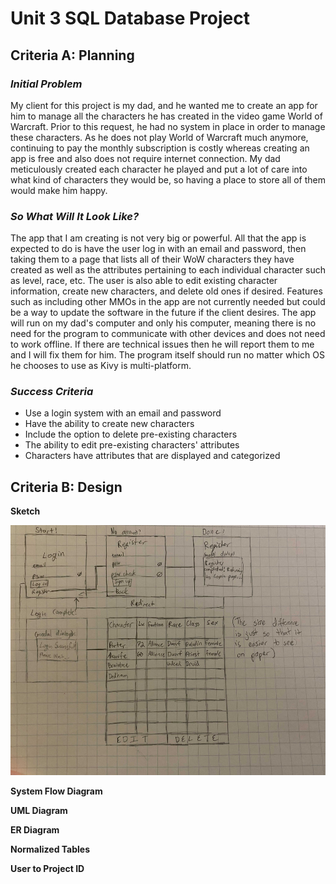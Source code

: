 # Unit 3 SQL Database Project

## **Criteria A: Planning** ##

### *Initial Problem*

My client for this project is my dad, and he wanted me to create an app for him to manage all the characters he has created in the video game World of Warcraft. Prior to this request, he had no system in place in order to manage these characters. As he does not play World of Warcraft much anymore, continuing to pay the monthly subscription is costly whereas creating an app is free and also does not require internet connection. My dad meticulously created each character he played and put a lot of care into what kind of characters they would be, so having a place to store all of them would make him happy.

### *So What Will It Look Like?*

The app that I am creating is not very big or powerful. All that the app is expected to do is have the user log in with an email and password, then taking them to a page that lists all of their WoW characters they have created as well as the attributes pertaining to each individual character such as level, race, etc. The user is also able to edit existing character information, create new characters, and delete old ones if desired. Features such as including other MMOs in the app are not currently needed but could be a way to update the software in the future if the client desires. The app will run on my dad's computer and only his computer, meaning there is no need for the program to communicate with other devices and does not need to work offline. If there are technical issues then he will report them to me and I will fix them for him. The program itself should run no matter which OS he chooses to use as Kivy is multi-platform.

### ***Success Criteria*** 
- Use a login system with an email and password
- Have the ability to create new characters
- Include the option to delete pre-existing characters
- The ability to edit pre-existing characters' attributes
- Characters have attributes that are displayed and categorized

## **Criteria B: Design** ##

**Sketch**

<img src = "https://github.com/zvmyan/Unit3/blob/main/wowox.jpg" width = "600" height = "400" >

**System Flow Diagram**

**UML Diagram**

**ER Diagram**

**Normalized Tables**

**User to Project ID**
